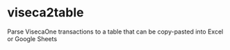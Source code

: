 # viseca2table
Parse VisecaOne transactions to a table that can be copy-pasted into Excel or Google Sheets
